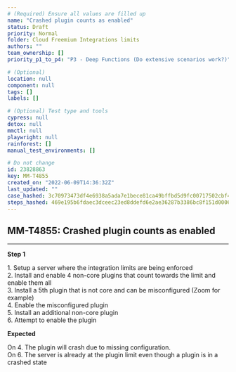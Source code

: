 ```yaml
---
# (Required) Ensure all values are filled up
name: "Crashed plugin counts as enabled"
status: Draft
priority: Normal
folder: Cloud Freemium Integrations limits
authors: ""
team_ownership: []
priority_p1_to_p4: "P3 - Deep Functions (Do extensive scenarios work?)"

# (Optional)
location: null
component: null
tags: []
labels: []

# (Optional) Test type and tools
cypress: null
detox: null
mmctl: null
playwright: null
rainforest: []
manual_test_environments: []

# Do not change
id: 23828863
key: MM-T4855
created_on: "2022-06-09T14:36:32Z"
last_updated: ""
case_hashed: 3c70973473df4e6938a5ada7e1bece81ca49bffbd5d9fc00717502cbf40728af3de39c450a9199ed2e70fee11b6cf780
steps_hashed: 469e195b6fdaec3dceec23ed8ddefd6e2ae36287b3386bc8f151d0006e9499cd037252c158ada37642659dbf31952021
---
```


<!-- (Auto-generated) Based on frontmatter's "key" and "name" -->

## MM-T4855: Crashed plugin counts as enabled

---

**Step 1**

1\. Setup a server where the integration limits are being enforced\
2\. Install and enable 4 non-core plugins that count towards the limit and enable them all\
3\. Install a 5th plugin that is not core and can be misconfigured (Zoom for example)\
4\. Enable the misconfigured plugin\
5\. Install an additional non-core plugin\
6\. Attempt to enable the plugin

**Expected**

On 4. The plugin will crash due to missing configuration.\
On 6. The server is already at the plugin limit even though a plugin is in a crashed state
